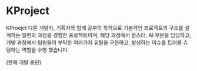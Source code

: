 KProject
==========

KProejct 다른 개발자, 기획자와 함께 공부의 목적으로 기본적인 프로젝트의 구조를 설계하는 일련의 과정을 경험한 프로젝트이며,
해당 과정에서 몬스터, AI 부분을 담당하고, 개발 과정에서 팀원들이 부탁한 여러가지 유틸을 구현하고,
발생하는 이슈를 트러블 슈팅하는 역할을 수행 했습니다. 

(현재 개발 중단)

